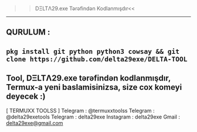>>DΞLTΛ29.exe Tərəfindən Kodlanmışdır<<
----------------------------------------------------------------------
QURULUM :
----------------------------------------------------------------------
`pkg install git python python3 cowsay && git clone https://github.com/delta29exe/DELTA-TOOL`
----------------------------------------------------------------------
Tool, DΞLTΛ29.exe tərəfindən kodlanmışdır,
Termux-a yeni baslamisinizsa, size cox komeyi deyecek :)
----------------------------------------------------------------------
[ TERMUXX TOOLSS ]
Telegram : @termuxxtoolss
Telegram : @delta29exetools
Telegram : delta29exe
Instagram : delta29exe
Gmail : delta29exe@gmail.com
